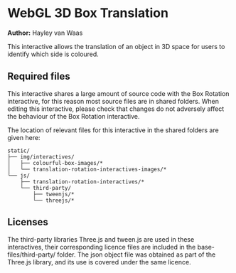 # WebGL 3D Box Translation

**Author:** Hayley van Waas

This interactive allows the translation of an object in 3D space for users to identify which side is coloured.

## Required files

This interactive shares a large amount of source code with the Box Rotation interactive, for this reason most source files are in shared folders. When editing this interactive, please check that changes do not adversely affect the behaviour of the Box Rotation interactive.

The location of relevant files for this interactive in the shared folders are given here:

    static/
    ├── img/interactives/
    │   ├── colourful-box-images/*
    │   └── translation-rotation-interactives-images/*
    └── js/
        ├── translation-rotation-interactives/*
        └── third-party/
            ├── tweenjs/*
            └── threejs/*

## Licenses
The third-party libraries Three.js and tween.js are used in these interactives, their corresponding licence files are included in the base-files/third-party/ folder.
The json object file was obtained as part of the Three.js library, and its use is covered under the same licence.
